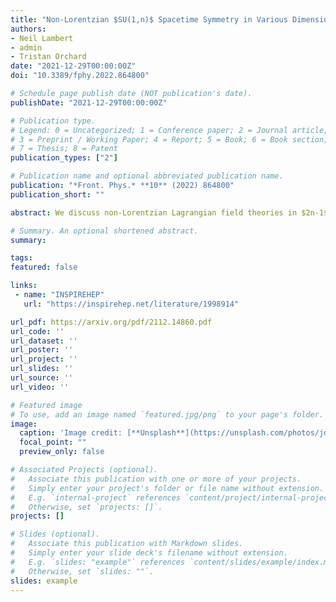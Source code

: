 ```yaml
---
title: "Non-Lorentzian $SU(1,n)$ Spacetime Symmetry in Various Dimensions"
authors:
- Neil Lambert
- admin
- Tristan Orchard
date: "2021-12-29T00:00:00Z"
doi: "10.3389/fphy.2022.864800"

# Schedule page publish date (NOT publication's date).
publishDate: "2021-12-29T00:00:00Z"

# Publication type.
# Legend: 0 = Uncategorized; 1 = Conference paper; 2 = Journal article;
# 3 = Preprint / Working Paper; 4 = Report; 5 = Book; 6 = Book section;
# 7 = Thesis; 8 = Patent
publication_types: ["2"]

# Publication name and optional abbreviated publication name.
publication: "*Front. Phys.* **10** (2022) 864800"
publication_short: ""

abstract: We discuss non-Lorentzian Lagrangian field theories in $2n-1$  dimensions that admit an $SU(1,n)$ spacetime symmetry which includes a scaling transformation. These can be obtained by a conformal compactification of a $2n$-dimensional Minkowskian conformal field theory. We discuss the symmetry algebra, its representations including primary fields and unitarity bounds. We also give various examples of free theories in a variety of dimensions and a discussion of how to reconstruct the parent $2n$-dimensional theory.

# Summary. An optional shortened abstract.
summary:

tags:
featured: false

links:
 - name: "INSPIREHEP"
   url: "https://inspirehep.net/literature/1998914"

url_pdf: https://arxiv.org/pdf/2112.14860.pdf
url_code: ''
url_dataset: ''
url_poster: ''
url_project: ''
url_slides: ''
url_source: ''
url_video: ''

# Featured image
# To use, add an image named `featured.jpg/png` to your page's folder.
image:
  caption: 'Image credit: [**Unsplash**](https://unsplash.com/photos/jdD8gXaTZsc)'
  focal_point: ""
  preview_only: false

# Associated Projects (optional).
#   Associate this publication with one or more of your projects.
#   Simply enter your project's folder or file name without extension.
#   E.g. `internal-project` references `content/project/internal-project/index.md`.
#   Otherwise, set `projects: []`.
projects: []

# Slides (optional).
#   Associate this publication with Markdown slides.
#   Simply enter your slide deck's filename without extension.
#   E.g. `slides: "example"` references `content/slides/example/index.md`.
#   Otherwise, set `slides: ""`.
slides: example
---
```

